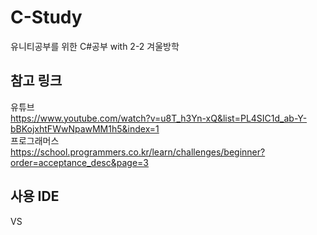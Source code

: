 # C-Study
유니티공부를 위한 C#공부 with 2-2 겨울방학

## 참고 링크
유튜브  
https://www.youtube.com/watch?v=u8T_h3Yn-xQ&list=PL4SIC1d_ab-Y-bBKojxhtFWwNpawMM1h5&index=1  
프로그래머스  
https://school.programmers.co.kr/learn/challenges/beginner?order=acceptance_desc&page=3
## 사용 IDE
VS
